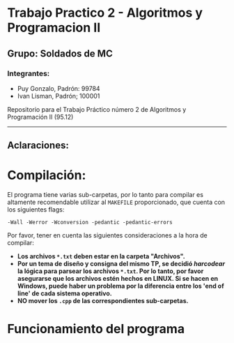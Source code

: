 # Trabajo Practico 2 - Algoritmos y Programacion II
## Grupo: Soldados de MC
### Integrantes:
- Puy Gonzalo, Padrón: 99784
- Ivan Lisman, Padrón; 100001


Repositorio para el Trabajo Práctico número 2 de Algoritmos y Programación II (95.12)

---

## Aclaraciones:

# Compilación:

El programa tiene varias sub-carpetas, por lo tanto para compilar es altamente recomendable utilizar al `MAKEFILE` proporcionado, que cuenta con los siguientes flags:
~~~
-Wall -Werror -Wconversion -pedantic -pedantic-errors
~~~

Por favor, tener en cuenta las siguientes consideraciones a la hora de compilar:

- **Los archivos `*.txt` deben estar en la carpeta "Archivos".**
- **Por un tema de diseño y consigna del mismo TP, se decidió *harcodear* la lógica para parsear los archivos `*.txt`. Por lo tanto, por favor asegurarse que los archivos estén hechos en LINUX. Si se hacen en Windows, puede haber un problema por la diferencia entre los 'end of line' de cada sistema operativo.**
-  **NO mover los `.cpp` de las correspondientes sub-carpetas.**

# Funcionamiento del programa
